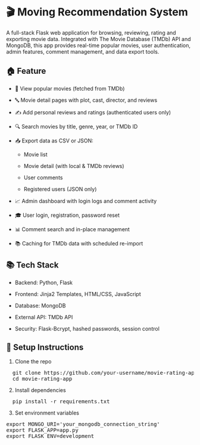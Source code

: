 # 🎬 Moving Recommendation System
  A full-stack Flask web application for browsing, reviewing, rating and exporting movie data. Integrated with The Movie Database (TMDb) API and MongoDB, this app provides real-time popular movies, user authentication, admin features, comment management, and data export tools.
## 🏠 Feature
- 🎥 View popular movies (fetched from TMDb)

- 🔤 Movie detail pages with plot, cast, director, and reviews

- ✍️ Add personal reviews and ratings (authenticated users only)

- 🔍 Search movies by title, genre, year, or TMDb ID

- 📥 Export data as CSV or JSON:

  - Movie list

  - Movie detail (with local & TMDb reviews)

  - User comments

  - Registered users (JSON only)

- 📈 Admin dashboard with login logs and comment activity

- 🎓 User login, registration, password reset

- 📊 Comment search and in-place management

- 📚 Caching for TMDb data with scheduled re-import
## 📚 Tech Stack
- Backend: Python, Flask

- Frontend: Jinja2 Templates, HTML/CSS, JavaScript

- Database: MongoDB

- External API: TMDb API

- Security: Flask-Bcrypt, hashed passwords, session control
## 🔧 Setup Instructions
1. Clone the repo
<pre>
  git clone https://github.com/your-username/movie-rating-app.git
  cd movie-rating-app 
</pre>
2. Install dependencies
<pre>
  pip install -r requirements.txt
</pre>
3. Set environment variables
<pre>
export MONGO_URI='your_mongodb_connection_string'
export FLASK_APP=app.py
export FLASK_ENV=development
</pre>
